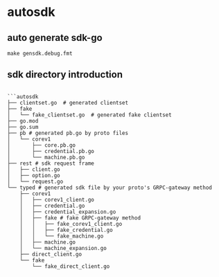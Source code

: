 # autosdk

## auto generate sdk-go

```shell
make gensdk.debug.fmt
```

## sdk directory introduction

```shell

```autosdk
├── clientset.go  # generated clientset
├── fake
│   └── fake_clientset.go  # generated fake clientset
├── go.mod
├── go.sum
├── pb # generated pb.go by proto files
│   └── corev1
│       ├── core.pb.go
│       ├── credential.pb.go
│       └── machine.pb.go
├── rest # sdk request frame
│   ├── client.go
│   ├── option.go
│   └── request.go
└── typed # generated sdk file by your proto's GRPC-gateway method
    ├── corev1
    │   ├── corev1_client.go
    │   ├── credential.go
    │   ├── credential_expansion.go
    │   ├── fake # fake GRPC-gateway method
    │   │   ├── fake_corev1_client.go
    │   │   ├── fake_credential.go
    │   │   └── fake_machine.go
    │   ├── machine.go
    │   └── machine_expansion.go
    ├── direct_client.go
    └── fake
        └── fake_direct_client.go

